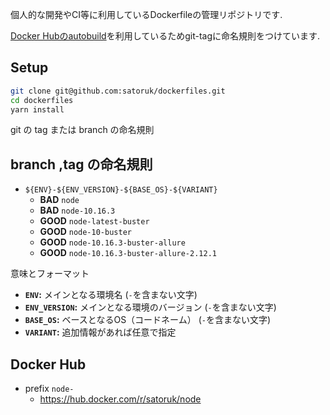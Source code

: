 個人的な開発やCI等に利用しているDockerfileの管理リポジトリです.

[Docker Hubのautobuild](https://docs.docker.com/docker-hub/builds/)を利用しているためgit-tagに命名規則をつけています.

## Setup

```sh
git clone git@github.com:satoruk/dockerfiles.git
cd dockerfiles
yarn install
```

git の tag または branch の命名規則

## branch ,tag の命名規則

- `${ENV}-${ENV_VERSION}-${BASE_OS}-${VARIANT}`
  - **BAD** `node`
  - **BAD** `node-10.16.3`
  - **GOOD** `node-latest-buster`
  - **GOOD** `node-10-buster`
  - **GOOD** `node-10.16.3-buster-allure`
  - **GOOD** `node-10.16.3-buster-allure-2.12.1`

意味とフォーマット

- **`ENV`:** メインとなる環境名 (`-`を含まない文字)
- **`ENV_VERSION`:** メインとなる環境のバージョン (`-`を含まない文字)
- **`BASE_OS`:** ベースとなるOS（コードネーム） (`-`を含まない文字)
- **`VARIANT`:** 追加情報があれば任意で指定

## Docker Hub

- prefix `node-`
  - https://hub.docker.com/r/satoruk/node
